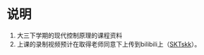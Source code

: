# 说明

1. 大三下学期的现代控制原理的课程资料
2. 上课的录制视频预计在取得老师同意下上传到bilibili上（[SKTskk](https://space.bilibili.com/302517405)）。